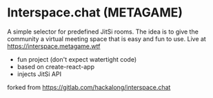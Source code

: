 # Interspace.chat (METAGAME)

A simple selector for predefined JitSi rooms. The idea is to give the community a virtual meeting space that is easy and fun to use. Live at https://interspace.metagame.wtf

- fun project (don't expect watertight code)
- based on create-react-app
- injects JitSi API

forked from https://gitlab.com/hackalong/interspace.chat